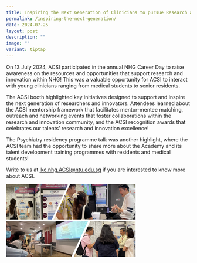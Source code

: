 ```yaml
---
title: Inspiring the Next Generation of Clinicians to pursue Research and Innovation
permalink: /inspiring-the-next-generation/
date: 2024-07-25
layout: post
description: ""
image: ""
variant: tiptap
---
```

<p>On 13 July 2024, ACSI participated in the annual NHG Career Day to raise
awareness on the resources and opportunities that support research and
innovation within NHG! This was a valuable opportunity for ACSI to interact
with young clinicians ranging from medical students to senior residents.</p>
<p>The ACSI booth highlighted key initiatives designed to support and inspire
the next generation of researchers and innovators. Attendees learned about
the ACSI mentorship framework that facilitates mentor-mentee matching,
outreach and networking events that foster collaborations within the research
and innovation community, and the ACSI recognition awards that celebrates
our talents’ research and innovation excellence!</p>
<p>The Psychiatry residency programme talk was another highlight, where the
ACSI team had the opportunity to share more about the Academy and its talent
development training programmes with residents and medical students!&nbsp;</p>
<p>Write to us at <a href="mailto:lkc.nhg.ACSI@ntu.edu.sg" rel="noopener noreferrer nofollow" target="_blank"><u>lkc.nhg.ACSI@ntu.edu.sg</u></a> if
you are interested to know more about ACSI.&nbsp;</p>
<p></p>
<p></p>
<div class="isomer-image-wrapper">
<img style="width: 70%;" height="auto" width="100%" alt="" src="/images/News Images/ASCI_InspiringNextGen_13Jul2024.png">
</div>
<p></p>
